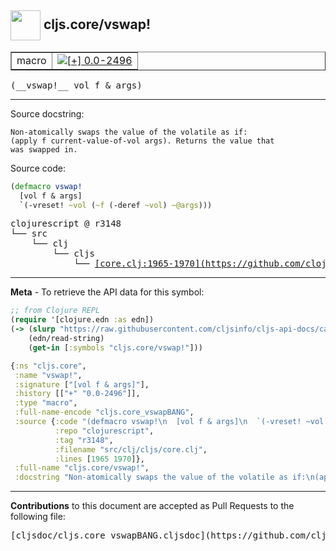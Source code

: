 ## <img width="48px" valign="middle" src="http://i.imgur.com/Hi20huC.png"> cljs.core/vswap!

 <table border="1">
<tr>

<td>macro</td>
<td><a href="https://github.com/cljsinfo/cljs-api-docs/tree/0.0-2496"><img valign="middle" alt="[+] 0.0-2496" src="https://img.shields.io/badge/+-0.0--2496-lightgrey.svg"></a> </td>
</tr>
</table>

 <samp>
(__vswap!__ vol f & args)<br>
</samp>

---




Source docstring:

```
Non-atomically swaps the value of the volatile as if:
(apply f current-value-of-vol args). Returns the value that
was swapped in.
```

Source code:

```clj
(defmacro vswap!
  [vol f & args]
  `(-vreset! ~vol (~f (-deref ~vol) ~@args)))
```

 <pre>
clojurescript @ r3148
└── src
    └── clj
        └── cljs
            └── <ins>[core.clj:1965-1970](https://github.com/clojure/clojurescript/blob/r3148/src/clj/cljs/core.clj#L1965-L1970)</ins>
</pre>


---

__Meta__ - To retrieve the API data for this symbol:

```clj
;; from Clojure REPL
(require '[clojure.edn :as edn])
(-> (slurp "https://raw.githubusercontent.com/cljsinfo/cljs-api-docs/catalog/cljs-api.edn")
    (edn/read-string)
    (get-in [:symbols "cljs.core/vswap!"]))
```

```clj
{:ns "cljs.core",
 :name "vswap!",
 :signature ["[vol f & args]"],
 :history [["+" "0.0-2496"]],
 :type "macro",
 :full-name-encode "cljs.core_vswapBANG",
 :source {:code "(defmacro vswap!\n  [vol f & args]\n  `(-vreset! ~vol (~f (-deref ~vol) ~@args)))",
          :repo "clojurescript",
          :tag "r3148",
          :filename "src/clj/cljs/core.clj",
          :lines [1965 1970]},
 :full-name "cljs.core/vswap!",
 :docstring "Non-atomically swaps the value of the volatile as if:\n(apply f current-value-of-vol args). Returns the value that\nwas swapped in."}

```

---

__Contributions__ to this document are accepted as Pull Requests to the following file:

 <pre>
[cljsdoc/cljs.core_vswapBANG.cljsdoc](https://github.com/cljsinfo/cljs-api-docs/blob/master/cljsdoc/cljs.core_vswapBANG.cljsdoc)
</pre>

